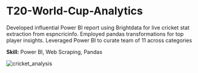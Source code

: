 # T20-World-Cup-Analytics
Developed influential Power BI report using Brightdata for live cricket stat extraction from espncricinfo. Employed pandas transformations for top player insights. Leveraged Power BI to curate team of 11 across categories

**Skill:** Power BI, Web Scraping, Pandas


![cricket_analysis](https://github.com/ritikas20/T20-World-Cup-Analytics/assets/108460591/ad6eb432-942b-4549-9861-66a8069858e6)
